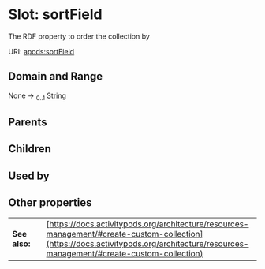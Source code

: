 
# Slot: sortField

The RDF property to order the collection by

URI: [apods:sortField](https://activitypods.org/ns/core#sortField)


## Domain and Range

None &#8594;  <sub>0..1</sub> [String](types/String.md)

## Parents


## Children


## Used by


## Other properties

|  |  |  |
| --- | --- | --- |
| **See also:** | | [https://docs.activitypods.org/architecture/resources-management/#create-custom-collection](https://docs.activitypods.org/architecture/resources-management/#create-custom-collection) |